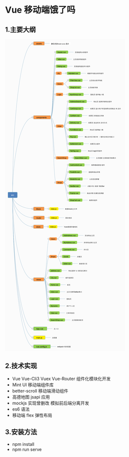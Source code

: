 # Vue 移动端饿了吗

## 1.主要大纲

![image](https://github.com/ZeroShiro/ele-app/blob/master/src/assets/src.png)

## 2.技术实现

- Vue Vue-Cli3 Vuex Vue-Router 组件化模块化开发
- Mint UI 移动端组件库
- better-scroll 移动端滑动组件
- 高德地图 jsapi 应用
- mockjs 实现曾删改 模拟前后端分离开发
- es6 语法
- 移动端 flex 弹性布局

## 3.安装方法

- npm install
- npm run serve
